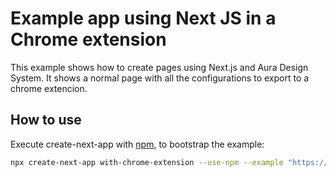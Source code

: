 # Example app using Next JS in a Chrome extension
This example shows how to create pages using Next.js and Aura Design System. It shows a normal page with all the configurations to export to a chrome extencion.


## How to use

Execute create-next-app with [npm](https://docs.npmjs.com/cli/init), to bootstrap the example:


```bash
npx create-next-app with-chrome-extension --use-npm --example "https://github.com/garitma/aura-design-system/tree/canary/examples/with-chrome-extension-with-magic"
```

